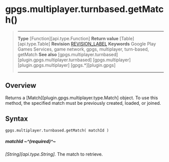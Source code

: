 # gpgs.multiplayer.turnbased.getMatch()

> --------------------- ------------------------------------------------------------------------------------------
> __Type__              [Function][api.type.Function]
> __Return value__      [Table][api.type.Table]
> __Revision__          [REVISION_LABEL](REVISION_URL)
> __Keywords__          Google Play Games Services, game network, gpgs, multiplayer, turn-based, getMatch
> __See also__          [gpgs.multiplayer.turnbased][plugin.gpgs.multiplayer.turnbased]
>						[gpgs.multiplayer][plugin.gpgs.multiplayer]
>                       [gpgs.*][plugin.gpgs]
> --------------------- ------------------------------------------------------------------------------------------

## Overview

Returns a [Match][plugin.gpgs.multiplayer.type.Match] object. To use this method, the specified match must be previously created, loaded, or joined.

## Syntax

	gpgs.multiplayer.turnbased.getMatch( matchId )

##### matchId ~^(required)^~
_[String][api.type.String]._ The match to retrieve.